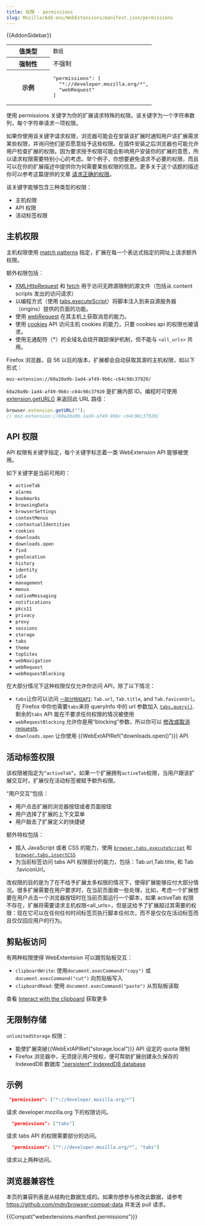 ```yaml
---
title: 权限 - permissions
slug: Mozilla/Add-ons/WebExtensions/manifest.json/permissions
---
```

{{AddonSidebar}}

<table class="fullwidth-table standard-table">
  <tbody>
    <tr>
      <th scope="row" style="width: 30%">值类型</th>
      <td><code>数组</code></td>
    </tr>
    <tr>
      <th scope="row">强制性</th>
      <td>不强制</td>
    </tr>
    <tr>
      <th scope="row">示例</th>
      <td>
        <pre class="brush: json notranslate">
"permissions": [
  "*://developer.mozilla.org/*",
  "webRequest"
]</pre
        >
      </td>
    </tr>
  </tbody>
</table>

使用 permissions 关键字为你的扩展请求特殊的权限。该关键字为一个字符串数列，每个字符串请求一项权限。

如果你使用该关键字请求权限，浏览器可能会在安装该扩展时通知用户该扩展需求某些权限，并询问他们是否愿意给予这些权限。在插件安装之后浏览器也可能允许用户检查扩展的权限。因为要求授予权限可能会影响用户安装你的扩展的意愿，所以请求权限需要特别小心的考虑。举个例子，你想要避免请求不必要的权限，而且可以在你的扩展描述中提供你为何需要某些权限的信息。更多关于这个话题的描述你可以参考这篇提供的文章 [请求正确的权限](/zh-CN/docs/Mozilla/Add-ons/WebExtensions/Request_the_right_permissions)。

该关键字能够包含三种类型的权限：

- 主机权限
- API 权限
- 活动标签权限

## 主机权限

主机权限使用 [match patterns](/zh-CN/docs/Mozilla/Add-ons/WebExtensions/Match_patterns) 指定，扩展在每一个表达式指定的网址上请求额外权限。

额外权限包括：

- [XMLHttpRequest](/zh-CN/docs/Web/API/XMLHttpRequest) 和 [fetch](/zh-CN/docs/Web/API/Fetch_API) 用于访问无跨源限制的源文件（包括从 content scripts 发出的访问请求）
- 以编程方式（使用 [tabs.executeScript](/zh-CN/docs/Mozilla/Add-ons/WebExtensions/API/tabs/executeScript)）将脚本注入到来自源服务器（origins）提供的页面的功能。
- 使用 [webRequest](/zh-CN/docs/Mozilla/Add-ons/WebExtensions/API/webRequest) 在其主机上获取消息的能力。
- 使用 [cookies](/zh-CN/Add-ons/WebExtensions/API/cookies) API 访问主机 cookies 的能力，只要 cookies api 的权限也被请求。
- 使用无通配符（\*）的全域名会绕开跟踪保护机制，但不能与 `<all_urls>` 共用。

Firefox 浏览器，自 56 以后的版本，扩展都会自动获取其源的主机权限，如以下形式：

```
moz-extension://60a20a9b-1ad4-af49-9b6c-c64c98c37920/
```

`60a20a9b-1ad4-af49-9b6c-c64c98c37920` 是扩展内部 ID。编程时可使用 [extension.getURL()](/zh-CN/docs/Mozilla/Add-ons/WebExtensions/API/extension/getURL) 来返回此 URL 路径：

```js
browser.extension.getURL("");
// moz-extension://60a20a9b-1ad4-af49-9b6c-c64c98c37920/
```

## API 权限

API 权限有关键字指定，每个关键字标志着一类 WebExtension API 能够被使用。

如下关键字是当前可用的：

- `activeTab`
- `alarms`
- `bookmarks`
- `browsingData`
- `browserSettings`
- `contextMenus`
- `contextualIdentities`
- `cookies`
- `downloads`
- `downloads.open`
- `find`
- `geolocation`
- `history`
- `identity`
- `idle`
- `management`
- `menus`
- `nativeMessaging`
- `notifications`
- `pkcs11`
- `privacy`
- `proxy`
- `sessions`
- `storage`
- `tabs`
- `theme`
- `topSites`
- `webNavigation`
- `webRequest`
- `webRequestBlocking`

在大部分情况下这种权限仅仅允许你访问 API，除了以下情况：

- `tabs`让你可以访问 [`一部分特权API`](/zh-CN/Add-ons/WebExtensions/API/tabs): `Tab.url`, `Tab.title`, and `Tab.faviconUrl`。在 Firefox 中你也需要`tabs`来将 queryInfo 中的 url 参数加入 [`tabs.query()`](/zh-CN/docs/Mozilla/Add-ons/WebExtensions/API/tabs/query). 剩余的`tabs` API 能在不要求任何权限的情况被使用
- `webRequestBlocking` 允许你是用“blocking”参数，所以你可以 [修改或取消 requests](/zh-CN/Add-ons/WebExtensions/API/WebRequest).
- `downloads.open` 让你使用 {{WebExtAPIRef("downloads.open()")}} API.

## 活动标签权限

该权限被指定为`“activeTab”`。如果一个扩展拥有`activeTab`权限，当用户跟该扩展交互时，扩展仅在活动标签被赋予额外权限。

“用户交互”包括：

- 用户点击扩展的浏览器按钮或者页面按钮
- 用户选择了扩展的上下文菜单
- 用户敲击了扩展定义的快捷键

额外特权包括：

- 插入 JavaScript 或者 CSS 的能力，使用 [`browser.tabs.executeScript`](/zh-CN/Add-ons/WebExtensions/API/tabs/executeScript) 和 [`browser.tabs.insertCSS`](/zh-CN/Add-ons/WebExtensions/API/tabs/insertCSS)
- 为当前标签访问 tabs API 权限部分的能力，包括：Tab.url,Tab.title, 和 Tab .faviconUrl。

改权限的目的是为了在不给予扩展太多权限的情况下，使得扩展能够应付大部分情况。很多扩展需要在用户要求时，在当前页面做一些处理，比如，考虑一个扩展想要在用户点击一个浏览器按钮时在当前页面运行一个脚本，如果 activeTab 权限不存在，扩展将需要请求主机权限\<all_urls>，但是这给予了扩展超过其需要的权限：现在它可以在任何任何时间标签页执行脚本任何次，而不是仅仅在活动标签而且仅仅回应用户的行为。

## 剪贴板访问

有两种权限使得 WebExtentsion 可以跟剪贴板交互：

- `clipboardWrite`: 使用`document.execCommand("copy")` 或`document.execCommand("cut")` 向剪贴板写入
- `clipboardRead`: 使用 `document.execCommand("paste")` 从剪贴板读取

查看 [Interact with the clipboard](/zh-CN/docs/Mozilla/Add-ons/WebExtensions/Interact_with_the_clipboard) 获取更多

## 无限制存储

`unlimitedStorage` 权限：

- 能使扩展突破{{WebExtAPIRef("storage.local")}} API 设定的 quota 限制
- Firefox 浏览器中，无须提示用户授权，便可帮助扩展创建永久保存的 IndexedDB 数据库 ["persistent" IndexedDB database](/zh-CN/docs/Web/API/IndexedDB_API/Browser_storage_limits_and_eviction_criteria#Firefox_specifics)

## 示例

```json
 "permissions": ["*://developer.mozilla.org/*"]
```

请求 developer.mozilla.org 下的权限访问。

```json
  "permissions": ["tabs"]
```

请求 tabs API 的权限需要部分的访问。

```json
  "permissions": ["*://developer.mozilla.org/*", "tabs"]
```

请求以上两种访问。

## 浏览器兼容性

本页的兼容列表是从结构化数据生成的。如果你想参与修改此数据，请参考 <https://github.com/mdn/browser-compat-data> 并发送 pull 请求。

{{Compat("webextensions.manifest.permissions")}}

